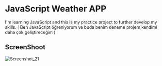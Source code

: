 # JavaScript Weather APP

I'm learning JavaScript and this is my practice project to further develop my skills. ( Ben JavaScript öğreniyorum ve buda benim deneme projem kendimi daha çok geliştireceğim ) 

## ScreenShoot

![Screenshot_21](https://github.com/TurKLoJeN/gifsearcherJS/assets/32311900/bc06b17a-abb9-4d06-a201-e41d3e1aa113)
